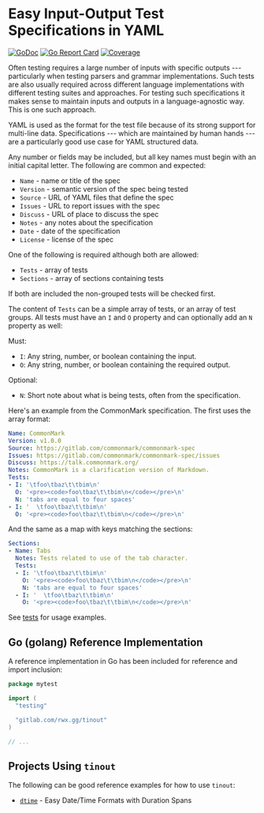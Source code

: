 # Easy Input-Output Test Specifications in YAML

[![GoDoc](https://godoc.org/gitlab.com/rwx.gg/tinout?status.svg)](https://godoc.org/gitlab.com/rwx.gg/tinout)
[![Go Report
Card](https://goreportcard.com/badge/gitlab.com/rwx.gg/tinout)](https://goreportcard.com/report/gitlab.com/rwx.gg/tinout)
[![Coverage](https://gocover.io/_badge/gitlab.com/rwx.gg/tinout)](https://gocover.io/gitlab.com/rwx.gg/tinout)

Often testing requires a large number of inputs with specific outputs
--- particularly when testing parsers and grammar implementations. Such
tests are also usually required across different language
implementations with different testing suites and approaches. For
testing such specifications it makes sense to maintain inputs and
outputs in a language-agnostic way. This is one such approach.

YAML is used as the format for the test file because of its strong
support for multi-line data. Specifications --- which are maintained by
human hands --- are a particularly good use case for YAML structured
data.

Any number or fields may be included, but all key names must begin with
an initial capital letter. The following are common and expected:

* `Name` - name or title of the spec
* `Version` - semantic version of the spec being tested
* `Source` - URL of YAML files that define the spec
* `Issues` - URL to report issues with the spec
* `Discuss` - URL of place to discuss the spec
* `Notes` - any notes about the specification
* `Date` - date of the specification
* `License` - license of the spec

One of the following is required although both are allowed:

* `Tests` - array of tests
* `Sections` - array of sections containing tests

If both are included the non-grouped tests will be checked first.

The content of `Tests` can be a simple array of tests, or an array of
test groups. All tests must have an `I` and `O` property and can
optionally add an `N` property as well:

Must:

* `I`: Any string, number, or boolean containing the input. 
* `O`: Any string, number, or boolean containing the required output. 

Optional:

* `N`: Short note about what is being tests, often from the specification.

Here's an example from the CommonMark specification. The first uses the array format:

```yaml
Name: CommonMark
Version: v1.0.0
Source: https://gitlab.com/commonmark/commonmark-spec
Issues: https://gitlab.com/commonmark/commonmark-spec/issues
Discuss: https://talk.commonmark.org/
Notes: CommonMark is a clarification version of Markdown.
Tests:
- I: '\tfoo\tbaz\t\tbim\n'
  O: '<pre><code>foo\tbaz\t\tbim\n</code></pre>\n'
  N: 'tabs are equal to four spaces' 
- I: '  \tfoo\tbaz\t\tbim\n'
  O: '<pre><code>foo\tbaz\t\tbim\n</code></pre>\n'
```

And the same as a map with keys matching the sections:

```yaml
Sections:
- Name: Tabs
  Notes: Tests related to use of the tab character.
  Tests:
  - I: '\tfoo\tbaz\t\tbim\n'
    O: '<pre><code>foo\tbaz\t\tbim\n</code></pre>\n'
    N: 'tabs are equal to four spaces' 
  - I: '  \tfoo\tbaz\t\tbim\n'
    O: '<pre><code>foo\tbaz\t\tbim\n</code></pre>\n'
```

See [tests](tinout_test.go) for usage examples.

## Go (golang) Reference Implementation


A reference implementation in Go has been included for reference and
import inclusion:

```go
package mytest

import (
  "testing"

  "gitlab.com/rwx.gg/tinout"
)

// ...
```

## Projects Using `tinout`

The following can be good reference examples for how to use `tinout`:

* [`dtime`](https://gitlab.com/rwx.gg/dtime/blob/master/testdata/dtime.yaml) - Easy Date/Time Formats with Duration Spans

